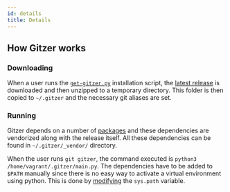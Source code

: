 ```yaml
---
id: details
title: Details
---
```


## How Gitzer works

### Downloading

When a user runs the
[`get-gitzer.py`](https://github.com/IgnisDa/Gitzer/blob/main/get-gitzer.py)
installation script, the [latest release](https://github.com/IgnisDa/Gitzer/releases/latest)
is downloaded and then unzipped to a temporary directory. This folder is then copied to
`~/.gitzer` and the necessary git aliases are set.

### Running

Gitzer depends on a number of [packages](https://github.com/IgnisDa/Gitzer/blob/main/gitzer/requirements.txt)
and these dependencies are vendorized along with the release itself. All these dependencies
can be found in `~/.gitzer/_vendor/` directory.

When the user runs `git gitzer`, the command executed is `python3 /home/vagrant/.gitzer/main.py`.
The dependencies have to be added to `$PATH` manually since there is no easy way to
activate a virtual environment using python. This is done by
[modifying](https://github.com/IgnisDa/Gitzer/blob/main/tools/main.py#L24) the `sys.path`
variable.
